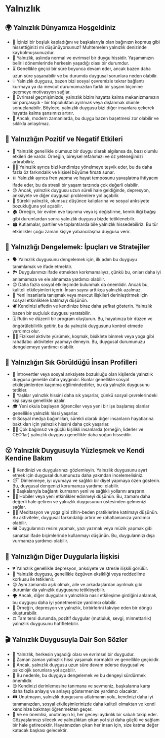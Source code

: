 # Yalnızlık

## 🌍 Yalnızlık Dünyamıza Hoşgeldiniz

* 🌌 İçinizi bir boşluk kapladığını ve başkalarıyla olan bağınızın kopmuş gibi hissettiğinizi mi düşünüyorsunuz? Muhtemelen yalnızlık denizinde kaybolmuşsunuzdur.
* 🧭 Yalnızlık, aslında normal ve evrimsel bir duygu hissidir. Yaşamımızın belirli dönemlerinde herkesin yaşadığı olası bir durumdur.
* ⏳ Genellikle geçici bir süre boyunca devam eder, ancak bazen daha uzun süre yaşanabilir ve bu durumda duygusal sorunlara neden olabilir.
* 💡 Yalnızlık duygusu, bazen bizi sosyal çevremizle tekrar bağlantı kurmaya ya da mevcut durumumuzdan farklı bir yaşam biçimine geçmeye motivasyon sağlar.
* 🐒 Evrimsel geçmişimizde, yalnızlık bizim hayatta kalma mekanizmamızın bir parçasıydı - bir topluluktan ayrılmak veya dışlanmak ölümle sonuçlanabilir. Böylece, yalnızlık duygusu bizi diğer insanlara çekerek hayatta kalma şansımızı artırır.
* 🤔 Ancak, modern zamanlarda, bu duygu bazen başetmesi zor olabilir ve sıklıkla anlaşılmaz.

## 💫 Yalnızlığın Pozitif ve Negatif Etkileri

* 🔄 Yalnızlık genellikle olumsuz bir duygu olarak algılansa da, bazı olumlu etkileri de vardır. Örneğin, bireysel refahımızı ve öz yeteneğimizi artırabiliriz.
* 🚶‍♀️ Yalnızlık ayrıca bizi kendimize yönelmeye teşvik eder, bu da daha fazla öz farkındalık ve kişisel büyüme fırsatı sunar.
* ⏸️ Yalnızlık ayrıca fren yapma ve hayat temposunu yavaşlatma ihtiyacını ifade eder, bu da stresli bir yaşam tarzında çok değerli olabilir.
* 😓 Ancak, yalnızlık duygusu uzun süreli hale geldiğinde, depresyon, anksiyete ve diğer duygusal problemlere yol açabilir.
* 🔂 Sürekli yalnızlık, olumsuz düşünce kalıplarına ve sosyal anksiyete bozukluğuna yol açabilir.
* 🏚️ Örneğin, bir evden eve taşınma veya iş değiştirme, kemik iliği bağışı gibi durumlardan sonra yalnızlık duygusu bizde tetiklenebilir.
* 🏟️ Kutlamalar, partiler ve toplantılarda bile yalnızlık hissedebiliriz. Bu tür etkinlikler çoğu zaman kişiye yabancılaşma duygusu verir.

## 🚀 Yalnızlığı Dengelemek: İpuçları ve Stratejiler

* 🗣️ Yalnızlık duygusunu dengelemek için, ilk adım bu duyguyu tanımlamak ve ifade etmektir.
* 🏞️ Duygularımızı ifade etmekten korkmamalıyız, çünkü bu, onları daha iyi anlamamıza ve ele almamıza yardımcı olabilir.
* 😊 Daha fazla sosyal etkileşimde bulunmak da önemlidir. Ancak bu, kaliteli etkileşimleri içerir. İnsan sayısı arttıkça yalnızlık azalmaz.
* 👥 Yeni insanlarla tanışmak veya mevcut ilişkileri derinleştirmek için sosyal etkinliklere katılmayı düşünün.
* 🕊️ Kendinizi affedin ve kendinize biraz daha şefkat gösterin. Yalnızlık bazen bir suçluluk duygusu yaratabilir.
* 🗓️ Rutin ve düzenli bir program oluşturun. Bu, hayatınıza bir düzen ve öngörülebilirlik getirir, bu da yalnızlık duygusunu kontrol etmede yardımcı olur.
* 🚴‍♀️ Fiziksel aktivite yürümek, koşmak, bisiklete binmek veya yoga gibi rahatlatıcı aktiviteler yapmayı deneyin. Bu, duygusal durumunuzu dengelemeye yardımcı olabilir.

## 🔎 Yalnızlığın Sık Görüldüğü İnsan Profilleri

* 👥 İntrovertler veya sosyal anksiyete bozukluğu olan kişilerde yalnızlık duygusu genelde daha yaygındır. Bunlar genellikle sosyal etkileşimlerden kaçınma eğilimindedirler, bu da yalnızlık duygusunu tetikler.
* 👴 Yaşlılar yalnızlık hissini daha sık yaşarlar, çünkü sosyal çevrelerindeki kişi sayısı genellikle azalır.
* 🎓 Yeni okula başlayan öğrenciler veya yeni bir işe başlamış olanlar genellikle yalnızlık hissi yaşarlar.
* 🌐 Sosyal medya bağımlıları, sürekli olarak diğer insanların hayatlarına baktıkları için yalnızlık hissini daha çok yaşarlar.
* 🧗‍♀️ Çok bağımsız ve güçlü kişilikli insanlarda (örneğin, liderler ve CEO'lar) yalnızlık duygusu genellikle daha yoğun hissedilir.

## 😮 Yalnızlık Duygusuyla Yüzleşmek ve Kendi Kendine Bakım

* 🧐 Kendinizi ve duygularınızı gözlemleyin. Yalnızlık duygusunu ayırt etmek için duygusal durumunuzu daha yakından incelemelisiniz.
* 😴 Dinlenmeye, iyi uyumaya ve sağlıklı bir diyet yapmaya özen gösterin. Bu, duygusal dengenizi korumanıza yardımcı olabilir.
* 🤝 Başkalarıyla bağlantı kurmanın yeni ve sağlıklı yollarını araştırın.
* 🏄‍♂️ Hobiler veya yeni etkinlikler edinmeyi düşünün. Bu, zamanı daha değerli hale getiren ve yalnızlık duygusunun üstesinden gelmenizi sağlar.
* 🧘‍♀️ Meditasyon ve yoga gibi zihin-beden pratiklerine katılmayı düşünün. Bu aktiviteler, duygusal farkındalığı artırır ve rahatlamanıza yardımcı olabilir.
* 🖼️ Duygularınızı resim yapmak, yazı yazmak veya müzik yapmak gibi sanatsal ifade biçimlerinde kullanmayı düşünün. Bu, duygularınızı dışa vurmanıza yardımcı olabilir.

## 💓 Yalnızlığın Diğer Duygularla İlişkisi

* 💔 Yalnızlık genellikle depresyon, anksiyete ve stresle ilişkili görülür.
* 🚦 Yalnızlık duygusu, genellikle özgüven eksikliği veya reddedilme korkusu ile tetiklenir.
* 😍 Aynı zamanda aşık olmak, aile ve arkadaşlardan ayrılmak gibi durumlar da yalnızlık duygusunu tetikleyebilir.
* 🌪️ Ancak, diğer duyguların yalnızlıkla nasıl etkileşime girdiğini anlamak, bu duyguyu daha iyi yönetmemize yardımcı olabilir.
* 🔢 Örneğin, depresyon ve yalnızlık, birbirlerini takviye eden bir döngü oluşturabilir.
* ⚖️ Tam tersi durumda, pozitif duygular (mutluluk, sevgi, minnettarlık) yalnızlık duygusunu hafifletebilir.

## 🎬 Yalnızlık Duygusuyla Dair Son Sözler

* 🌁 Yalnızlık, herkesin yaşadığı olası ve evrimsel bir duygudur.
* 🔄 Zaman zaman yalnızlık hissi yaşamak normaldir ve genellikle geçicidir.
* 👥 Ancak, yalnızlık duygusu uzun süre devam ederse duygusal ve psikolojik sorunlara yol açabilir.
* 🔄 Bu nedenle, bu duyguyu dengelemek ve bu dengeyi sürdürmek önemlidir.
* 😊 Kendinizi derinlemesine tanımana ve sevmeniz, başkalarına karşı daha fazla anlayış ve anlayış göstermenize yardımcı olacaktır.
* 🛤️ Unutmayın, yalnızlık duygusunu atlatmanın yolu, kendinizi daha iyi tanımanızdan, sosyal etkileşimlerinizde daha kaliteli olmaktan ve kendi kendinize bakmayı öğrenmekten geçer.
* 🌅 Ve en önemlisi, unutmayın ki, her geceyi aydınlık bir sabah takip eder. Gözyaşlarınızı silecek ve yalnızlıktan çıkan yol sizi daha güçlü ve sağlam bir hale getirecektir. Hayatınızdan çıkan her insan için, size katma değer katacak başkası gelecektir.
